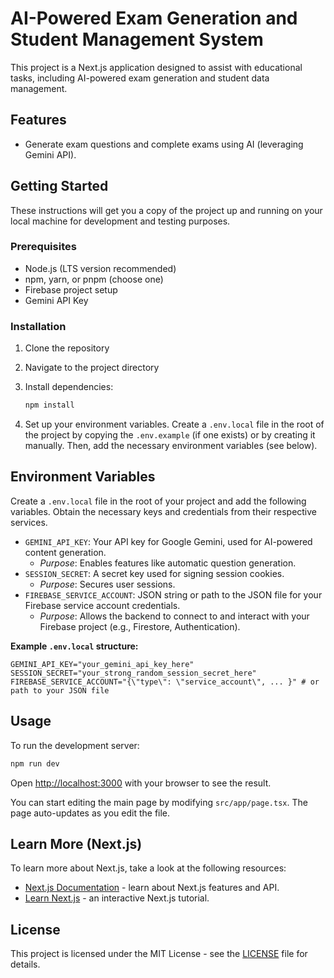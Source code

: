 # AI-Powered Exam Generation and Student Management System

This project is a Next.js application designed to assist with educational tasks, including AI-powered exam generation and student data management.

## Features

*   Generate exam questions and complete exams using AI (leveraging Gemini API).

## Getting Started

These instructions will get you a copy of the project up and running on your local machine for development and testing purposes.

### Prerequisites

*   Node.js (LTS version recommended)
*   npm, yarn, or pnpm (choose one)
*   Firebase project setup
*   Gemini API Key

### Installation

1.  Clone the repository

2.  Navigate to the project directory

3.  Install dependencies:
    ```bash
    npm install
    ```
4.  Set up your environment variables. Create a `.env.local` file in the root of the project by copying the `.env.example` (if one exists) or by creating it manually. Then, add the necessary environment variables (see below).

## Environment Variables

Create a `.env.local` file in the root of your project and add the following variables. Obtain the necessary keys and credentials from their respective services.

*   `GEMINI_API_KEY`: Your API key for Google Gemini, used for AI-powered content generation.
    *   *Purpose*: Enables features like automatic question generation.
*   `SESSION_SECRET`: A secret key used for signing session cookies.
    *   *Purpose*: Secures user sessions.
*   `FIREBASE_SERVICE_ACCOUNT`: JSON string or path to the JSON file for your Firebase service account credentials.
    *   *Purpose*: Allows the backend to connect to and interact with your Firebase project (e.g., Firestore, Authentication).

**Example `.env.local` structure:**

```
GEMINI_API_KEY="your_gemini_api_key_here"
SESSION_SECRET="your_strong_random_session_secret_here"
FIREBASE_SERVICE_ACCOUNT="{\"type\": \"service_account\", ... }" # or path to your JSON file
```

## Usage

To run the development server:

```bash
npm run dev
```

Open [http://localhost:3000](http://localhost:3000) with your browser to see the result.

You can start editing the main page by modifying `src/app/page.tsx`. The page auto-updates as you edit the file.

## Learn More (Next.js)

To learn more about Next.js, take a look at the following resources:

-   [Next.js Documentation](https://nextjs.org/docs) - learn about Next.js features and API.
-   [Learn Next.js](https://nextjs.org/learn) - an interactive Next.js tutorial.

## License

This project is licensed under the MIT License - see the [LICENSE](LICENSE) file for details.

